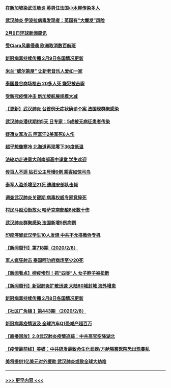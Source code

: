 #### [在新加坡染武汉肺炎 英男住法国小木屋传染多人](../pages/prog202/a102773485.md?t=02101333) 
#### [武汉肺炎 伊波拉病毒发现者：英国有“大爆发”风险](../pages/prog202/a102773474.md?t=02101333) 
#### [2月9日环球新闻简讯](../pages/prog202/a102773390.md?t=02101333) 
#### [受Ciara风暴侵袭 欧洲取消数百航班](../pages/prog202/a102773357.md?t=02101333) 
#### [新冠病毒持续传播 2月9日各国情况更新](../pages/prog202/a102773346.md?t=02101333) 
#### [米兰“威尔第屋” 让新老音乐人爱如一家](../pages/prog202/a102773245.md?t=02101333) 
#### [泰国曼谷商场枪击 20多人死 嫌犯被击毙](../pages/prog202/a102773230.md?t=02101333) 
#### [受新冠疫情冲击 新加坡航展规模大减](../pages/prog202/a102773207.md?t=02101333) 
#### [【更新】武汉肺炎 台首例无症状确诊个案 法国现群聚感染](../pages/prog202/a102770740.md?t=02101333) 
#### [武汉肺炎潜伏期约5天 日专家：5成被无病征患者传染](../pages/prog202/a102773145.md?t=02101333) 
#### [疑遭友军攻击 阿富汗2美军死6人伤](../pages/prog202/a102773140.md?t=02101333) 
#### [超乎想像寒冷 北海道再现零下36度低温](../pages/prog202/a102773122.md?t=02101333) 
#### [法轮功走进意大利南部高中课堂 学生欢迎](../pages/prog202/a102773105.md?t=02101333) 
#### [传百人不适 钻石公主号增6例 乘客如惊弓鸟](../pages/prog202/a102773051.md?t=02101333) 
#### [泰军人滥杀增至21死 遭维安部队击毙](../pages/prog202/a102772913.md?t=02101333) 
#### [调查武汉肺炎关键期 病毒权威专家竟猝死](../pages/prog202/a102773033.md?t=02101333) 
#### [村民斗殴沿街放火 哈萨克南部酿8死数十伤](../pages/prog202/a102772980.md?t=02101333) 
#### [武汉肺炎群聚感染 法国新增5例病例](../pages/prog202/a102772957.md?t=02101333) 
#### [印度滞留武汉学生10人发烧 中共不允搭撤侨专机](../pages/prog202/a102772946.md?t=02101333) 
#### [【新闻周刊】第718期（2020/2/8）](../pages/prog202/a102772921.md?t=02101333) 
#### [军人疯狂射击 泰国呵叻府商场至少20死](../pages/prog202/a102772833.md?t=02101333) 
#### [【新闻看点】控疫惨烈！抓“四类”人 女子脖子被扭断](../pages/prog202/a102772896.md?t=02101333) 
#### [【新闻周刊】新冠肺炎扩散迅速 大陆80城封城 海外增患](../pages/prog202/a102772852.md?t=02101333) 
#### [新冠病毒持续传播 2月8日各国情况更新](../pages/prog202/a102772826.md?t=02101333) 
#### [【社区广角镜  】第443期  （2020/2/8）](../pages/prog202/a102772736.md?t=02101333) 
#### [新冠病毒疫情波及 全球汽车Q1恐减产超百万](../pages/prog202/a102772695.md?t=02101333) 
#### [【直播回放】2.8武汉肺炎疫情追踪：中共高官空降湖北](../pages/prog202/a102772618.md?t=02101333) 
#### [【疫情最前线】美媒：中共研发最致命生化武器/方舱隔离医院恐出现暴乱](../pages/prog202/a102772439.md?t=02101333) 
#### [美将提供1亿美元对外援助 武汉肺炎或致全球大劫难](../pages/prog202/a102772361.md?t=02101333) 

----
#### [ >>> 更早内容 <<< ](../indexes/prog202-earlier.md)
